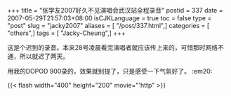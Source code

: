 +++
title = "张学友2007好久不见演唱会武汉站全程录音"
postid = 337
date = 2007-05-29T21:57:03+08:00
isCJKLanguage = true
toc = false
type = "post"
slug = "jacky2007"
aliases = [ "/post/337.html",]
categories = [ "others",]
tags = [ "Jacky-Cheung",]
+++


这是个迟到的录音。本来28号凌晨看完演唱者就应该传上来的，可惜那时网络不通，所以就迟了两天。  

用我的DOPOD 900录的，效果就别提了，只是感受一下气氛好了。 :em20:

<!--more-->  
{{< flash width="400" height="200" movie="'http" >}}
